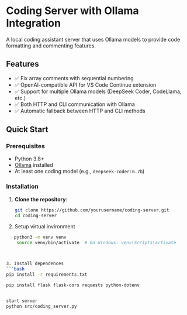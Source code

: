 # Coding Server with Ollama Integration

A local coding assistant server that uses Ollama models to provide code formatting and commenting features.

## Features

- ✅ Fix array comments with sequential numbering
- ✅ OpenAI-compatible API for VS Code Continue extension
- ✅ Support for multiple Ollama models (DeepSeek Coder, CodeLlama, etc.)
- ✅ Both HTTP and CLI communication with Ollama
- ✅ Automatic fallback between HTTP and CLI methods

## Quick Start

### Prerequisites

- Python 3.8+
- [Ollama](https://ollama.ai/) installed
- At least one coding model (e.g., `deepseek-coder:6.7b`)

### Installation

1. **Clone the repository**:
   ```bash
   git clone https://github.com/yourusername/coding-server.git
   cd coding-server


2. Setup virtual invironment
```bash
   python3 -m venv venv
    source venv/bin/activate  # On Windows: venv\Scripts\activate



3. Install dependences
```bash
pip install -r requirements.txt

pip install flask flask-cors requests python-dotenv


start server
python src/coding_server.py